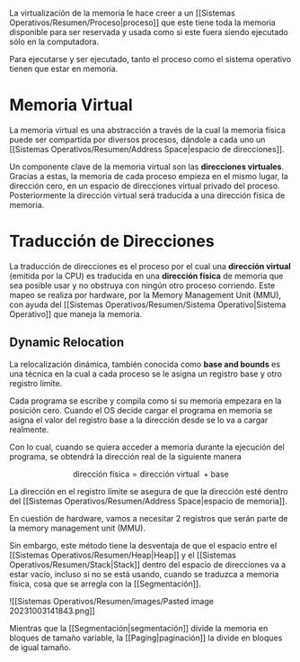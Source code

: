 La virtualización de la memoria le hace creer a un [[Sistemas Operativos/Resumen/Proceso|proceso]] que este tiene toda la memoria disponible para ser reservada y usada como si este fuera siendo ejecutado sólo en la computadora.

Para ejecutarse y ser ejecutado, tanto el proceso como el sistema operativo tienen que estar en memoria.

# Memoria Virtual

La memoria virtual es una abstracción a través de la cual la memoria física puede ser compartida por diversos procesos, dándole a cada uno un [[Sistemas Operativos/Resumen/Address Space|espacio de direcciones]].

Un componente clave de la memoria virtual son las **direcciones virtuales**. Gracias a estas, la memoria de cada proceso empieza en el mismo lugar, la dirección cero, en un espacio de direcciones virtual privado del proceso. Posteriormente la dirección virtual será traducida a una dirección física de memoria.
# Traducción de Direcciones

La traducción de direcciones es el proceso por el cual una **dirección virtual** (emitida por la CPU) es traducida en una **dirección física** de memoria que sea posible usar y no obstruya con ningún otro proceso corriendo. Este mapeo se realiza por hardware, por la Memory Management Unit (MMU), con ayuda del [[Sistemas Operativos/Resumen/Sistema Operativo|Sistema Operativo]] que maneja la memoria.

## Dynamic Relocation

La relocalización dinámica, también conocida como **base and bounds** es una técnica en la cual a cada proceso se le asigna un registro base y otro registro límite.

Cada programa se escribe y compila como si su memoria empezara en la posición cero. Cuando el OS decide cargar el programa en memoria se asigna el valor del registro base a la dirección desde se lo va a cargar realmente. 

Con lo cual, cuando se quiera acceder a memoria durante la ejecución del programa, se obtendrá la dirección real de la siguiente manera

$$\text{dirección física} = \text{dirección virtual } + \text{base}$$

La dirección en el registro límite se asegura de que la dirección esté dentro del [[Sistemas Operativos/Resumen/Address Space|espacio de memoria]].

En cuestión de hardware, vamos a necesitar 2 registros que serán parte de la memory management unit (MMU).

Sin embargo, este método tiene la desventaja de que el espacio entre el [[Sistemas Operativos/Resumen/Heap|Heap]] y el [[Sistemas Operativos/Resumen/Stack|Stack]] dentro del espacio de direcciones va a estar vacío, incluso si no se está usando, cuando se traduzca a memoria física, cosa que se arregla con la [[Segmentación]].

![[Sistemas Operativos/Resumen/images/Pasted image 20231003141843.png]]

Mientras que la [[Segmentación|segmentación]] divide la memoria en bloques de tamaño variable, la [[Paging|paginación]] la divide en bloques de igual tamaño.